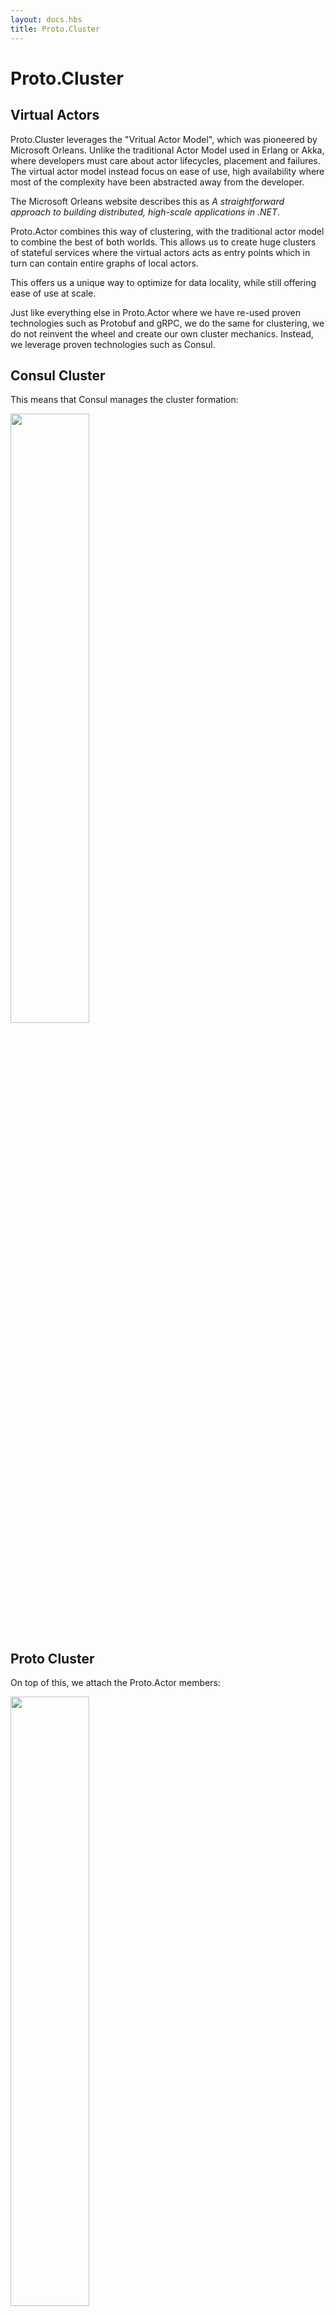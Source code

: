 ```yaml
---
layout: docs.hbs
title: Proto.Cluster
---
```


# Proto.Cluster

## Virtual Actors

Proto.Cluster leverages the "Vritual Actor Model", which was pioneered by Microsoft Orleans.
Unlike the traditional Actor Model used in Erlang or Akka, where developers must care about actor lifecycles, placement and failures.
The virtual actor model instead focus on ease of use, high availability where most of the complexity have been abstracted away from the developer.

The Microsoft Orleans website describes this as *A straightforward approach to building distributed, high-scale applications in .NET*.

Proto.Actor combines this way of clustering, with the traditional actor model to combine the best of both worlds.
This allows us to create huge clusters of stateful services where the virtual actors acts as entry points which in turn can contain entire graphs of local actors.

This offers us a unique way to optimize for data locality, while still offering ease of use at scale.

Just like everything else in Proto.Actor where we have re-used proven technologies such as Protobuf and gRPC, we do the same for clustering, we do not reinvent the wheel and create our own cluster mechanics.
Instead, we leverage proven technologies such as Consul.

## Consul Cluster

This means that Consul manages the cluster formation:

<img src="images/ConsulCluster.png" style="width:50%">

## Proto Cluster

On top of this, we attach the Proto.Actor members:

<img src="images/ProtoCluster.png" style="width:50%">

## Name to Member affinity

Each member gets a hash-code, this hash-code is based on host + port + unique id of the member.

This means that we now have what is called a "hash ring".
A hash ring can be to locate what member in a cluster should own certain resources.

In this specific case, we want to talk to the actor named "Roger", which gives the hash-code 989123 (an example only)

<img src="images/NameHash.png" style="width:50%">

By matching the hash-code against the hash ring, we can see that the member closest to the given actor name is the member "E".

<img src="images/NameOwner.png" style="width:50%">

## Actor Activations

What is important to understand here is that the member "E" in this case, do not own the **actor**, just the **name** "Roger".

The Actor itself is then spawned or "activated" somewhere in the cluster.
This might seem strange at first, why do we need this two step structure for locating actors?

<img src="images/ActorPlacement.png" style="width:50%">

## Dealing with Topology Changes

The reason for this is to deal with topology changes.
In the case members join or leave the cluster, the topology change, and the shape of the hash ring is altered slightly.

This in turn means that the name of the actor, might now be owned by another node.
And by having this two-step structure, we only need to transfer the ownership of the name itself and not the actor and all of its state.

<img src="images/TopologyChange.png" style="width:50%">

This model makes the cluster extremely robust to failures, only parts of the cluster will fail when a member leaves, and nothing will fail when a member joins the cluster.

In this specific case, even if all members except B and F leaves, the specific actor here is still reachable.

<img src="images/CompleteFailure.png" style="width:50%">

## Multiple Activations

One drawback of this approach is what is known as **Multiple Activations**

This can occur when the node that owns the name of an actor unexpectedly leaves the cluster.
This leaves the actor activation orphaned somewhere in the cluster.

Should someone now try to call this actor, a new node will be associated with the name, and the actor will be activated again somewhere in the cluster.

This means that we now have two active instances of the same actor, one orphaned and one with a proper name lookup association.

This *can* lead to issues if you rely on the actor concurrency constraint of one message at any given time.

In many cases, this is not an issue, as the orphaned actor is now unreachable, the name lookup now points to another instance.
Thus, no new messages will be sent to it.

In case the orphaned actor have some behavior on its own, chances are that it might cause race conditions between its own state changes and the new activation.

This can be prevented by persisting state in a database with some form of CAS operations, e.g. Couchbase.

In case the two instances change any state, this can now be detected by CAS changes.

## FAQ

### Communicate with Virtual Actors

In order to send messages to a virtual actor, you need to get hold of the `PID`.

You do this using the `Cluster.GetAsync("name","kind")` in C#, and `cluster.Get("name","kind")` in Go.

This gives you the PID, *and* a status.
e.g. the status could tell you that the specific Kind you requested are not yet available, possibly due to no such node having joined the cluster yet.

This allows you to re-try getting the PID by calling the Cluster.Get untill it succeeds.

It is also important to understand that the PID should be treated as a transient resource in this case, do not store it or pass it around.
The PID only points to the current activation of the actor, and can very well change over time.

The idiomatic way is to always call Cluster.Get whenever you want to reach a virtual actor.

### Generate Typed Virtual Actors

//TODO

Show examples how to codegen grains

## Hybrid Clusters: C#, Go and Kotlin

//TODO

## Technical Details

//TODO Hashing algorithm